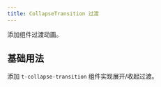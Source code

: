 ```yaml
---
title: CollapseTransition 过渡
---
```


添加组件过渡动画。

## 基础用法

添加 `t-collapse-transition` 组件实现展开/收起过渡。

<Example :code="CollapseTransitionBase" />

<script setup lang="ts">
import * as CollapseTransitionBase from '~src/example/collapse-transition/base.vue'
</script>

